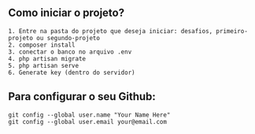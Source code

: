 ## Como iniciar o projeto?

```
1. Entre na pasta do projeto que deseja iniciar: desafios, primeiro-projeto ou segundo-projeto
2. composer install
3. conectar o banco no arquivo .env
4. php artisan migrate
5. php artisan serve
6. Generate key (dentro do servidor)
```

## Para configurar o seu Github:

```
git config --global user.name "Your Name Here"
git config --global user.email your@email.com
```

